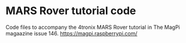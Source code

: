 # MARS Rover tutorial code
Code files to accompany the 4tronix MARS Rover tutorial in The MagPi magaazine issue 146. https://magpi.raspberrypi.com/
